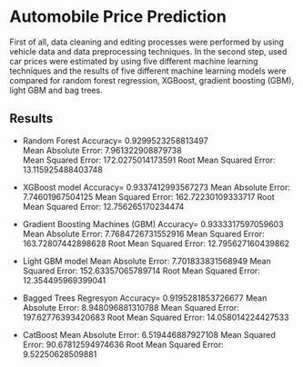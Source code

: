 # Automobile Price Prediction
First of all, data cleaning and editing processes were performed by using vehicle data and data preprocessing techniques. In the second step, used car prices were estimated by using five different machine learning techniques and the results of five different machine learning models were compared for random forest regression, XGBoost, gradient boosting (GBM), light GBM and bag trees.

## Results
- Random Forest
 Accuracy= 0.9299523258813497 \
 Mean Absolute Error: 7.961322908879738\
 Mean Squared Error: 172.0275014173591
 Root Mean Squared Error: 13.115925488403748
 
- XGBoost model
Accuracy= 0.9337412993567273
Mean Absolute Error: 7.74601967504125
Mean Squared Error: 162.72230109333717
Root Mean Squared Error: 12.756265170234474
- Gradient Boosting Machines (GBM)
Accuracy= 0.9333317597059603
Mean Absolute Error: 7.7684726731552916
Mean Squared Error: 163.72807442898628
Root Mean Squared Error: 12.795627160439862
- Light GBM model
Mean Absolute Error: 7.701833831568949
Mean Squared Error: 152.63357065789714
Root Mean Squared Error: 12.354495969399041

- Bagged Trees Regresyon
Accuracy= 0.9195281853726677
Mean Absolute Error: 8.948096881310788
Mean Squared Error: 197.62776393420683
Root Mean Squared Error: 14.058014224427533

- CatBoost
Mean Absolute Error: 6.519446887927108
Mean Squared Error: 90.67812594974636
Root Mean Squared Error: 9.52250628509881
